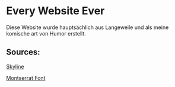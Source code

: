 # Every Website Ever

Diese Website wurde hauptsächlich aus Langeweile und als meine komische art von Humor erstellt.

## Sources:

[Skyline](https://de.freepik.com/fotos-kostenlos/die-skyline-der-innenstadt-von-chicago-in-der-abenddaemmerung-mit-wolkenkratzern-ueber-dem-michigansee-mit-klarem-blauem-himmel_26767682.htm#query=skyline%20chicago&position=1&from_view=search&track=ais&uuid=400ce0a2-298e-4f7b-b835-6b3823ba6dea)

[Montserrat Font](https://fonts.google.com/specimen/Montserrat)
